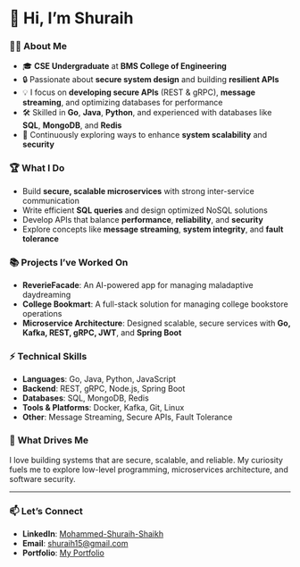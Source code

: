 # 👋 Hi, I’m **Shuraih**  

### 👨‍💻 **About Me**  
- 🎓 **CSE Undergraduate** at **BMS College of Engineering**  
- 🔒 Passionate about **secure system design** and building **resilient APIs**  
- 💡 I focus on **developing secure APIs** (REST & gRPC), **message streaming**, and optimizing databases for performance  
- 🛠 Skilled in **Go**, **Java**, **Python**, and experienced with databases like **SQL**, **MongoDB**, and **Redis**  
- 🚀 Continuously exploring ways to enhance **system scalability** and **security**  

### 🏆 **What I Do**  
- Build **secure, scalable microservices** with strong inter-service communication  
- Write efficient **SQL queries** and design optimized NoSQL solutions  
- Develop APIs that balance **performance**, **reliability**, and **security**  
- Explore concepts like **message streaming**, **system integrity**, and **fault tolerance**  

### 📚 **Projects I’ve Worked On**  
- **ReverieFacade**: An AI-powered app for managing maladaptive daydreaming  
- **College Bookmart**: A full-stack solution for managing college bookstore operations  
- **Microservice Architecture**: Designed scalable, secure services with **Go, Kafka, REST, gRPC, JWT**, and **Spring Boot**  

### ⚡ **Technical Skills**  
- **Languages**: Go, Java, Python, JavaScript  
- **Backend**: REST, gRPC, Node.js, Spring Boot  
- **Databases**: SQL, MongoDB, Redis  
- **Tools & Platforms**: Docker, Kafka, Git, Linux  
- **Other**: Message Streaming, Secure APIs, Fault Tolerance  

### 🌟 **What Drives Me**  
I love building systems that are secure, scalable, and reliable. My curiosity fuels me to explore low-level programming, microservices architecture, and software security.  

---

### 📫 **Let’s Connect**  
- **LinkedIn**: [Mohammed-Shuraih-Shaikh](https://www.linkedin.com/in/mohammed-shuraih-shaikh-507ab324b/)
- **Email**: [shuraih15@gmail.com](mailto:shuraih15@gmail.com) 
- **Portfolio**: [My Portfolio](https://shuraihshaikh.netlify.app/)  
